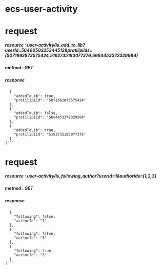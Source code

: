 # ecs-user-activity    

# request
##### resource : user-activity/is_add_to_lib?userId=5649050225344512&pratilipiIds=[5071662873575424,5192735183077376,5684453372329984]
##### method : GET

##### response
```[
  {
    "addedToLib": true,
    "pratilipiId": "5071662873575424"
  },
  {
    "addedToLib": false,
    "pratilipiId": "5684453372329984"
  },
  {
    "addedToLib": true,
    "pratilipiId": "5192735183077376"
  }
]```
```



# request

##### resource : user-activity/is_following_author?userId=1&authorIds=[1,2,3]
##### method : GET

##### response
```[
  {
    "following": false,
    "authorId": "1"
  },
  {
    "following": false,
    "authorId": "3"
  },
  {
    "following": true,
    "authorId": "2"
  }
]```
